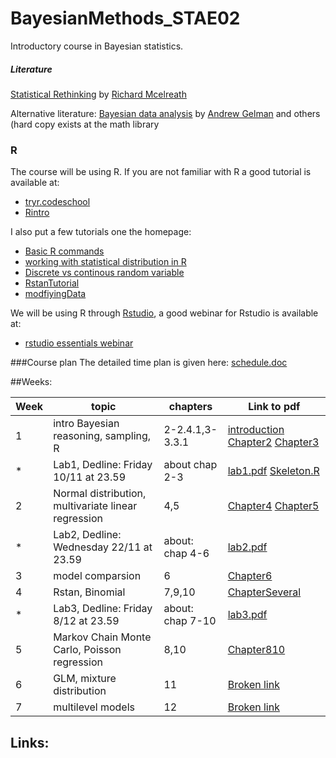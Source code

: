 # BayesianMethods_STAE02
Introductory course in Bayesian statistics.

#####  Literature
[Statistical Rethinking](http://xcelab.net/rm/statistical-rethinking/) by [Richard Mcelreath](http://xcelab.net/rm/)

Alternative literature: [Bayesian data analysis](http://www.stat.columbia.edu/~gelman/book/) by  [Andrew Gelman](http://www.stat.columbia.edu/~gelman/) and others (hard copy exists at the math library

### R
The course will be using R. If you are not familiar with R a good tutorial is available at:

* [tryr.codeschool](http://tryr.codeschool.com/) 
* [Rintro](http://tutorials.iq.harvard.edu/R/Rintro/Rintro.html)

I also put a few tutorials one the homepage:

*  [Basic R commands](http://htmlpreview.github.io/?https://github.com/JonasWallin/BayesianMethods_STAE02/blob/master/tutorialR.html)
*  [working with statistical distribution in R](http://htmlpreview.github.io/?https://github.com/JonasWallin/BayesianMethods_STAE02/blob/master/w1_densities.html)
*  [Discrete vs continous random variable](http://htmlpreview.github.io/?https://github.com/JonasWallin/BayesianMethods_STAE02/blob/master/densityVsProb.html)
*  [RstanTutorial](http://htmlpreview.github.io/?https://raw.githubusercontent.com/JonasWallin/BayesianMethods_STAE02/master/RstanTutorial.html)
*  [modfiyingData](http://htmlpreview.github.io/?https://raw.githubusercontent.com/JonasWallin/BayesianMethods_STAE02/master/modfiyingData.html)

We will be using R through [Rstudio](https://www.rstudio.com/), a good webinar for Rstudio is available at:

* [rstudio essentials webinar](https://www.rstudio.com/resources/webinars/rstudio-essentials-webinar-series-part-1/)



###Course plan
The detailed time plan is given here: [schedule.doc](https://github.com/JonasWallin/BayesianMethods_STAE02/raw/master/schedule.doc)


##Weeks:


Week   | topic | chapters | Link to pdf|
---|---|---|---
| 1 | intro Bayesian reasoning, sampling, R| 2-2.4.1,3-3.3.1 |[introduction](https://github.com/JonasWallin/BayesianMethods_STAE02/blob/master/week1/introduction.pdf) [Chapter2](https://github.com/JonasWallin/BayesianMethods_STAE02/blob/master/week1/Chapter2.pdf) [Chapter3](https://github.com/JonasWallin/BayesianMethods_STAE02/blob/master/week1/Chapter3.pdf)
|* | Lab1, Dedline: Friday 10/11 at 23.59 | about chap 2-3| [lab1.pdf](https://github.com/JonasWallin/BayesianMethods_STAE02/blob/master/lab1/lab1.pdf) [Skeleton.R](https://github.com/JonasWallin/BayesianMethods_STAE02/blob/master/lab1/skeleton.R)
| 2 | Normal distribution, multivariate linear regression | 4,5 |[Chapter4](https://github.com/JonasWallin/BayesianMethods_STAE02/blob/master/week2/Chapter4.pdf) [Chapter5](https://github.com/JonasWallin/BayesianMethods_STAE02/blob/master/week2/Chapter5.pdf)
|* | Lab2, Dedline: Wednesday 22/11 at 23.59 | about: chap 4-6| [lab2.pdf](https://github.com/JonasWallin/BayesianMethods_STAE02/blob/master/lab2/lab2.pdf)  | 
| 3 | model comparsion | 6|[Chapter6](https://github.com/JonasWallin/BayesianMethods_STAE02/blob/master/week3/Chapter6.pdf)
| 4 | Rstan, Binomial | 7,9,10 | [ChapterSeveral](https://github.com/JonasWallin/BayesianMethods_STAE02/blob/master/week4/Chapter7910.pdf)
|* | Lab3, Dedline: Friday 8/12 at 23.59 | about: chap 7-10| [lab3.pdf](https://github.com/JonasWallin/BayesianMethods_STAE02/blob/master/lab3/lab3.pdf)  | 
| 5 | Markov Chain Monte Carlo, Poisson regression | 8,10 |[Chapter810](https://github.com/JonasWallin/BayesianMethods_STAE02/blob/master/week5/chapter8.pdf)  |
| 6 | GLM, mixture distribution | 11 |[Broken link]()
| 7 | multilevel models | 12 |[Broken link]()


## Links:
